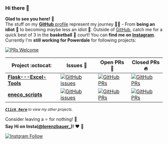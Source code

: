### Hi there 👋
**Glad to see you here!** :star_struck: <br> The stuff on my [**GitHub** profile](https://github.com/lorenzPowedale?tab=repositories) represent my journey :running_man: - From **being an idiot** :thinking: to becoming maybe less an idiot :dart:. Outside of [GitHub](https://github.com/vinitshahdeo/), catch me for a quick best of 3 in the **basketball** :basketball: court! You can **find me on [Instagram](https://www.instagram.com/lorenzbauer_/)**. Currently I'm **still working for Powerdale** for following projects:

[![PRs Welcome](https://img.shields.io/badge/PRs-welcome-brightgreen.svg?style=flat&logo=github)](https://github.com/lorenzPowedale)  


|      Project :octocat:   |     Issues :bug:   | Open PRs :bell:  | Closed PRs :fire:  |
|-------------|-------------------|---|---|
| [**Flask---Excel-Tools**](https://github.com/lorenzPowedale/Flask---Excel-Tools/) | [![GitHub issues](https://img.shields.io/github/issues/lorenzPowedale/Flask---Excel-Tools?color=green&logo=github&style=flat)](https://github.com/lorenzPowedale/Flask---Excel-Tools/issues) | [![GitHub PRs](https://img.shields.io/github/issues-pr/lorenzPowedale/Flask---Excel-Tools?style=flat&logo=github)](https://github.com/lorenzPowedale/Flask---Excel-Tools/pulls)  | [![GitHub PRs](https://img.shields.io/github/issues-pr-closed/lorenzPowedale/Flask---Excel-Tools?style=flat&color=critical&logo=github)](https://github.com/lorenzPowedale/Flask---Excel-Tools/pulls?q=is%3Apr+is%3Aclosed)  |
| [**eneco_scripts**](https://github.com/lorenzPowedale/eneco_scripts/) | [![GitHub issues](https://img.shields.io/github/issues/lorenzPowedale/eneco_scripts?color=green&logo=github&style=flat)](https://github.com/lorenzPowedale/eneco_scripts/issues) | [![GitHub PRs](https://img.shields.io/github/issues-pr/lorenzPowedale/eneco_scripts?style=flat&logo=github)](https://github.com/lorenzPowedale/eneco_scripts/pulls)  | [![GitHub PRs](https://img.shields.io/github/issues-pr-closed/lorenzPowedale/eneco_scripts?style=flat&color=critical&logo=github)](https://github.com/lorenzPowedale/eneco_scripts/pulls?q=is%3Apr+is%3Aclosed)   |

<sup><kbd>***[Click here](https://github.com/lorenzPowedale/)***</kbd> *to view my other projects.</sup>* <br>

Consider leaving a :star: for nothing! :hugs: <br>
**Say Hi on Insta([@lorenzbauer_](https://instagram.com/lorenzbauer_))!** :heart: 💬

[![Instgram Follow](https://img.shields.io/badge/Instagram-E4405F?style=for-the-badge&logo=instagram&logoColor=white)](https://instagram.com/lorenzbauer_)
